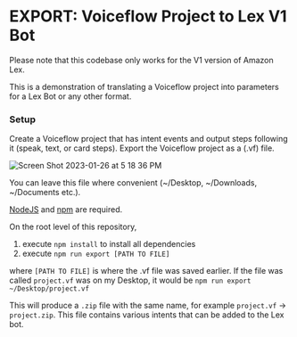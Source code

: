 # EXPORT: Voiceflow Project to Lex V1 Bot

Please note that this codebase only works for the V1 version of Amazon Lex.

This is a demonstration of translating a Voiceflow project into parameters for a Lex Bot or any other format.

### Setup

Create a Voiceflow project that has intent events and output steps following it (speak, text, or card steps).
Export the Voiceflow project as a (.vf) file.

![Screen Shot 2023-01-26 at 5 18 36 PM](https://user-images.githubusercontent.com/5643574/214963509-9c5a9b33-d069-41af-9729-1117ac436a2c.png)

You can leave this file where convenient (~/Desktop, ~/Downloads, ~/Documents etc.).

[NodeJS](https://nodejs.org/en/) and [npm](https://docs.npmjs.com/downloading-and-installing-node-js-and-npm/) are required.

On the root level of this repository,

1. execute `npm install` to install all dependencies
2. execute `npm run export [PATH TO FILE]`

where `[PATH TO FILE]` is where the .vf file was saved earlier.
If the file was called `project.vf` was on my Desktop, it would be `npm run export ~/Desktop/project.vf`

This will produce a `.zip` file with the same name, for example `project.vf` -> `project.zip`. This file contains various intents that can be added to the Lex bot.
